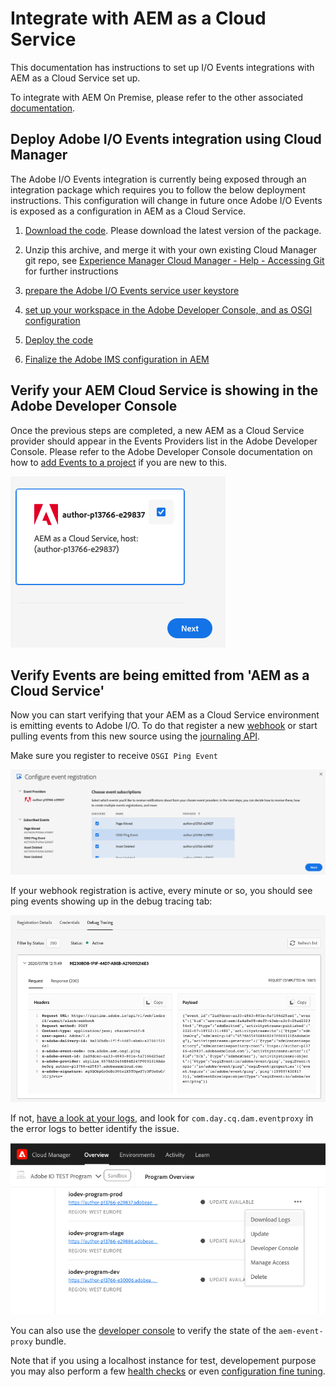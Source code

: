 # Integrate with AEM as a Cloud Service

This documentation has instructions to set up I/O Events integrations with AEM as a Cloud Service set up.

To integrate with AEM On Premise, please refer to the other associated [documentation](aem_on_premise_install_6.5.md).


## Deploy Adobe I/O Events integration using Cloud Manager

The Adobe I/O Events integration is currently being exposed through an integration package which requires you to follow the below deployment instructions. This configuration will change in future once Adobe I/O Events is exposed as a configuration in AEM as a Cloud Service. 

1. [Download the code](https://github.com/AdobeDocs/adobeio-events/releases/tag/2020_07_20_13_00). Please download the latest version of the package. 
2. Unzip this archive, and merge it with your own existing Cloud Manager git repo, see [Experience Manager Cloud Manager - Help - Accessing Git ](https://docs.adobe.com/content/help/en/experience-manager-cloud-manager/using/managing-code/accessing-git.html) for further instructions

3. [prepare the Adobe I/O Events service user keystore](aem_keystore_setup.md) 
4. [set up your workspace in the Adobe Developer Console, and as OSGI configuration](aem_console_setup.md)


3. [Deploy the code](https://docs.adobe.com/content/help/en/experience-manager-cloud-manager/using/how-to-use/deploying-code.html) 
3. [Finalize the Adobe IMS configuration in AEM](aem_ims_config.md)
   
## Verify your AEM Cloud Service is showing in the Adobe Developer Console
   
Once the previous steps are completed, a new AEM as a Cloud Service provider should appear in the Events Providers list in the Adobe Developer Console.
Please refer to the Adobe Developer Console documentation on how to [add Events to a project](/apis/experienceplatform/console/docs.html#!AdobeDocs/adobeio-console/master/services-add-event.md) 
if you are new to this.
 

  ![Adobe Developer Console showing an AEM Events Provider](../../img/add_skyline_event_provider.png "Adobe Developer Console showing an AEM Events Provider")
 

## Verify Events are being emitted from 'AEM as a Cloud Service'

Now you can start verifying that your AEM as a Cloud Service environment is emitting events to Adobe I/O.
To do that register a new [webhook](../../index.md) or start pulling events from this new source using the [journaling API](../api/journaling_api.md).

Make sure you register to receive `OSGI Ping Event`

   ![Select OSGI Ping Event](../../img/select_osgi_ping_event.png "Select OSGI Ping Event")
 
If your webhook registration is active, every minute or so, you should see ping events showing up in the debug tracing tab:

   ![ping events showing up in the debug tracing tab](../../img/debug_tracing_osgi_ping_event.png "ping events showing up in the debug tracing tab")

If not, [have a look at your logs](https://docs.adobe.com/content/help/en/experience-manager-learn/cloud-service/debugging/debugging-aem-as-a-cloud-service/logs.html), and look for `com.day.cq.dam.eventproxy` in the error logs to better identify the issue.

  ![Cloud Manager download log](../../img/cloudmanager_download_log.png "Cloud Manager download log")

You can also use the [developer console](https://docs.adobe.com/content/help/en/experience-manager-learn/cloud-service/debugging/debugging-aem-as-a-cloud-service/developer-console.html) to verify the state of the `aem-event-proxy` bundle.

Note that if you using a localhost instance for test, developement purpose you may also perform a few [health checks](aem_on_premise_healthcheck.md)
or even [configuration fine tuning](aem_advanced_configurations.md).
